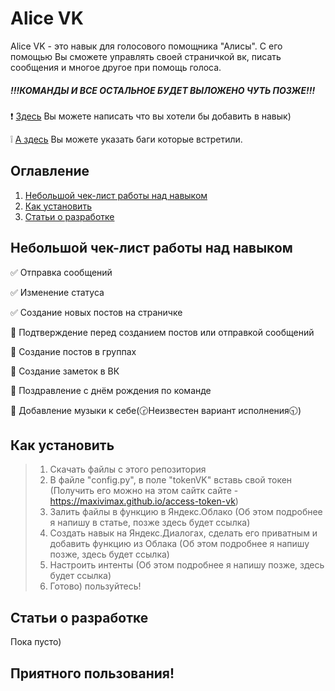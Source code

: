 # Alice VK

Alice VK - это навык для голосового помощника "Алисы". С его помощью Вы сможете управлять своей страничкой вк, писать сообщения и многое другое при помощь голоса.

##### !!!КОМАНДЫ И ВСЕ ОСТАЛЬНОЕ БУДЕТ ВЫЛОЖЕНО ЧУТЬ ПОЗЖЕ!!!

❗ [Здесь](https://forms.gle/PQL9Mbx97hZefCcA7) Вы можете написать что вы хотели бы добавить в навык)

❕ [А здесь](https://forms.gle/JebBjqvuNMXG83Cp7) Вы можете указать баги которые встретили.
## Оглавление

1. [Небольшой чек-лист работы над навыком](https://github.com/maxivimax/alice-vk#Небольшой-чек-лист-работы-над-навыком)
2. [Как установить](https://github.com/maxivimax/alice-vk#Как-установить)
3. [Статьи о разработке](https://github.com/maxivimax/alice-vk#Статьи-о-разработке)

## Небольшой чек-лист работы над навыком

✅ Отправка сообщений

✅ Изменение статуса

✅ Создание новых постов на страничке

🔲 Подтверждение перед созданием постов или отправкой сообщений

🔲 Создание постов в группах

🔲 Создание заметок в ВК

🔲 Поздравление с днём рождения по команде

🔲 Добавление музыки к себе(🕝Неизвестен вариант исполнения🕤)

## Как установить
> 1. Скачать файлы с этого репозитория
> 2. В файле "config.py", в поле "tokenVK" вставь свой токен (Получить его можно на этом сайтк сайте - https://maxivimax.github.io/access-token-vk)
> 3. Залить файлы в функцию в Яндекс.Облако (Об этом подробнее я напишу в статье, позже здесь будет ссылка)
> 4. Создать навык на Яндекс.Диалогах, сделать его приватным и добавить функцию из Облака (Об этом подробнее я напишу позже, здесь будет ссылка)
> 5. Настроить интенты (Об этом подробнее я напишу позже, здесь будет ссылка)
> 6. Готово) пользуйтесь!

## Статьи о разработке
Пока пусто)

## Приятного пользования!
